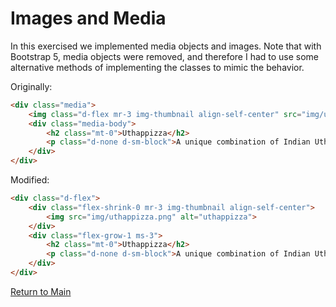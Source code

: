 # Images and Media
In this exercised we implemented media objects and images.  Note that with Bootstrap 5, media objects were removed, and therefore I had to use some alternative methods of implementing the classes to mimic the behavior.

Originally:
```html
<div class="media">
    <img class="d-flex mr-3 img-thumbnail align-self-center" src="img/uthappizza.png" alt="uthappizza">
    <div class="media-body">
        <h2 class="mt-0">Uthappizza</h2>
        <p class="d-none d-sm-block">A unique combination of Indian Uthappam (pancake) and Italian pizza, topped with Cerignola olives, ripe vine cherry tomatoes, Vidalia onion, Guntur chillies and Buffalo Paneer.</p>
    </div>
</div>
```
Modified:
```html
<div class="d-flex">
    <div class="flex-shrink-0 mr-3 img-thumbnail align-self-center">
        <img src="img/uthappizza.png" alt="uthappizza">
    </div>
    <div class="flex-grow-1 ms-3">
        <h2 class="mt-0">Uthappizza</h2>
        <p class="d-none d-sm-block">A unique combination of Indian Uthappam (pancake) and Italian pizza, topped with Cerignola olives, ripe vine cherry tomatoes, Vidalia onion, Guntur chillies and Buffalo Paneer.</p>
    </div>
</div>
``` 

[Return to Main](https://github.com/mizakiharuno/Portfolio)
